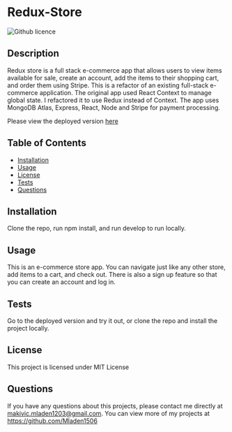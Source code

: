 # Redux-Store
![Github licence](http://img.shields.io/badge/license-MIT-blue.svg)

## Description
Redux store is a full stack e-commerce app that allows users to view items available for sale, create an account, add the items to their shopping cart, and order them using Stripe. This is a refactor of an existing full-stack e-commerce application. The original app used React Context to manage global state. I refactored it to use Redux instead of Context. The app uses MongoDB Atlas, Express, React, Node and Stripe for payment processing.

Please view the deployed version [here](https://redux-store-shop.herokuapp.com/)

## Table of Contents
* [Installation](#installation)
* [Usage](#usage)
* [License](#license)
* [Tests](#tests)
* [Questions](#questions)

## Installation
Clone the repo, run npm install, and run develop to run locally.

## Usage
This is an e-commerce store app. You can navigate just like any other store, add items to a cart, and check out. There is also a sign up feature so that you can create an account and log in.

## Tests
Go to the deployed version and try it out, or clone the repo and install the project locally.

## License
This project is licensed under MIT License

## Questions
If you have any questions about this projects, please contact me directly at makivic.mladen1203@gmail.com.
You can view more of my projects at https://github.com/Mladen1506

